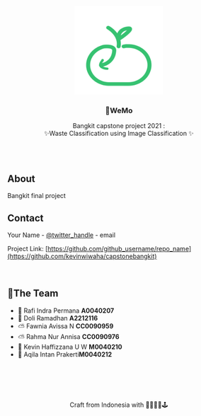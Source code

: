 <!--
*** Thanks for checking out the Best-README-Template. If you have a suggestion
*** that would make this better, please fork the repo and create a pull request
*** or simply open an issue with the tag "enhancement".
*** Thanks again! Now go create something AMAZING! :D
***
***
***
*** To avoid retyping too much info. Do a search and replace for the following:
*** github_username, repo_name, twitter_handle, email, project_title, project_description
-->



<!-- PROJECT SHIELDS -->
<!--
*** I'm using markdown "reference style" links for readability.
*** Reference links are enclosed in brackets [ ] instead of parentheses ( ).
*** See the bottom of this document for the declaration of the reference variables
*** for contributors-url, forks-url, etc. This is an optional, concise syntax you may use.
*** https://www.markdownguide.org/basic-syntax/#reference-style-links
-->




<!-- PROJECT LOGO -->
<br />
<p align="center">
  <a href="https://github.com/github_username/repo_name">
    <img src="logo.png" alt="Logo" width="200" height="200">
  </a>

  <h3 align="center">🌲WeMo</h3>

  <p align="center">
   Bangkit capstone project 2021 : <br>
   ✨Waste Classification using Image Classification ✨
    <br>
    <br>
    <br>
    <br>

  </p>
</p>











<!-- LICENSE -->
## About

Bangkit final project


<!-- CONTACT -->
## Contact

Your Name - [@twitter_handle](https://twitter.com/twitter_handle) - email

Project Link: [https://github.com/github_username/repo_name](https://github.com/kevinwiwaha/capstonebangkit)
<br>
<br>
<br>



<!-- ACKNOWLEDGEMENTS -->
## 📣The Team

* []()📱 Rafi Indra Permana <b>A0040207</b>
* []()📱 Doli Ramadhan <b>A2212116</b>
* []()⛅ Fawnia Avissa N <b>CC0090959</b>
* []()⛅ Rahma Nur Annisa <b>CC0090976</b>
* []()🦕 Kevin Haffizzana U W <b>M0040210</b>
* []()🦕 Aqila Intan Prakerti<b>M0040212</b>
<br>
<br>
<br>
<br>










<!-- MARKDOWN LINKS & IMAGES -->
<!-- https://www.markdownguide.org/basic-syntax/#reference-style-links -->
[contributors-shield]: https://img.shields.io/github/contributors/github_username/repo.svg?style=for-the-badge
[contributors-url]: https://github.com/github_username/repo/graphs/contributors
[forks-shield]: https://img.shields.io/github/forks/github_username/repo.svg?style=for-the-badge
[forks-url]: https://github.com/github_username/repo/network/members
[stars-shield]: https://img.shields.io/github/stars/github_username/repo.svg?style=for-the-badge
[stars-url]: https://github.com/github_username/repo/stargazers
[issues-shield]: https://img.shields.io/github/issues/github_username/repo.svg?style=for-the-badge
[issues-url]: https://github.com/github_username/repo/issues
[license-shield]: https://img.shields.io/github/license/github_username/repo.svg?style=for-the-badge
[license-url]: https://github.com/github_username/repo/blob/master/LICENSE.txt
[linkedin-shield]: https://img.shields.io/badge/-LinkedIn-black.svg?style=for-the-badge&logo=linkedin&colorB=555
[linkedin-url]: https://linkedin.com/in/github_username

  <p align="center">Craft from Indonesia with 🤯🏃‍♂️🔫🕹</h3>

